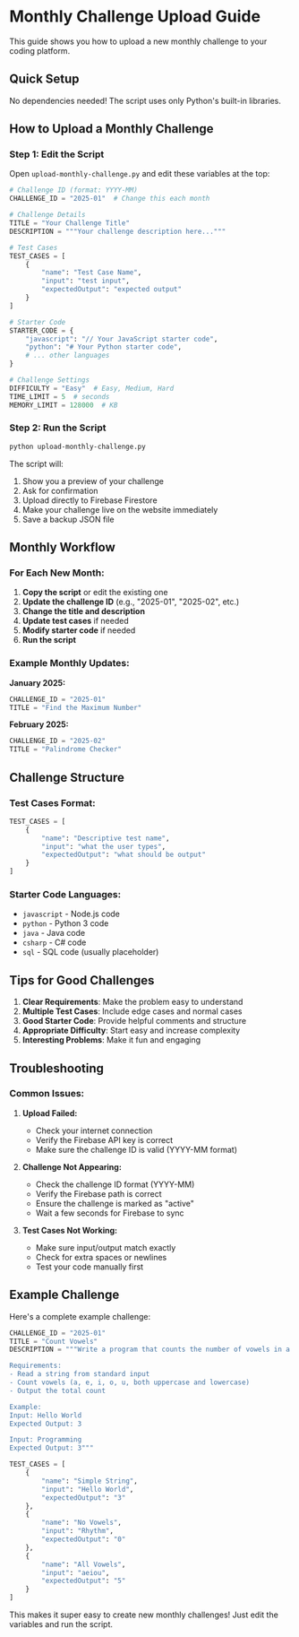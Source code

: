 # Monthly Challenge Upload Guide

This guide shows you how to upload a new monthly challenge to your coding platform.

## Quick Setup

No dependencies needed! The script uses only Python's built-in libraries.

## How to Upload a Monthly Challenge

### Step 1: Edit the Script
Open `upload-monthly-challenge.py` and edit these variables at the top:

```python
# Challenge ID (format: YYYY-MM)
CHALLENGE_ID = "2025-01"  # Change this each month

# Challenge Details
TITLE = "Your Challenge Title"
DESCRIPTION = """Your challenge description here..."""

# Test Cases
TEST_CASES = [
    {
        "name": "Test Case Name",
        "input": "test input",
        "expectedOutput": "expected output"
    }
]

# Starter Code
STARTER_CODE = {
    "javascript": "// Your JavaScript starter code",
    "python": "# Your Python starter code",
    # ... other languages
}

# Challenge Settings
DIFFICULTY = "Easy"  # Easy, Medium, Hard
TIME_LIMIT = 5  # seconds
MEMORY_LIMIT = 128000  # KB
```

### Step 2: Run the Script
```bash
python upload-monthly-challenge.py
```

The script will:
1. Show you a preview of your challenge
2. Ask for confirmation
3. Upload directly to Firebase Firestore
4. Make your challenge live on the website immediately
5. Save a backup JSON file

## Monthly Workflow

### For Each New Month:

1. **Copy the script** or edit the existing one
2. **Update the challenge ID** (e.g., "2025-01", "2025-02", etc.)
3. **Change the title and description**
4. **Update test cases** if needed
5. **Modify starter code** if needed
6. **Run the script**

### Example Monthly Updates:

**January 2025:**
```python
CHALLENGE_ID = "2025-01"
TITLE = "Find the Maximum Number"
```

**February 2025:**
```python
CHALLENGE_ID = "2025-02"
TITLE = "Palindrome Checker"
```

## Challenge Structure

### Test Cases Format:
```python
TEST_CASES = [
    {
        "name": "Descriptive test name",
        "input": "what the user types",
        "expectedOutput": "what should be output"
    }
]
```

### Starter Code Languages:
- `javascript` - Node.js code
- `python` - Python 3 code
- `java` - Java code
- `csharp` - C# code
- `sql` - SQL code (usually placeholder)

## Tips for Good Challenges

1. **Clear Requirements**: Make the problem easy to understand
2. **Multiple Test Cases**: Include edge cases and normal cases
3. **Good Starter Code**: Provide helpful comments and structure
4. **Appropriate Difficulty**: Start easy and increase complexity
5. **Interesting Problems**: Make it fun and engaging

## Troubleshooting

### Common Issues:

1. **Upload Failed:**
   - Check your internet connection
   - Verify the Firebase API key is correct
   - Make sure the challenge ID is valid (YYYY-MM format)

2. **Challenge Not Appearing:**
   - Check the challenge ID format (YYYY-MM)
   - Verify the Firebase path is correct
   - Ensure the challenge is marked as "active"
   - Wait a few seconds for Firebase to sync

3. **Test Cases Not Working:**
   - Make sure input/output match exactly
   - Check for extra spaces or newlines
   - Test your code manually first

## Example Challenge

Here's a complete example challenge:

```python
CHALLENGE_ID = "2025-01"
TITLE = "Count Vowels"
DESCRIPTION = """Write a program that counts the number of vowels in a string.

Requirements:
- Read a string from standard input
- Count vowels (a, e, i, o, u, both uppercase and lowercase)
- Output the total count

Example:
Input: Hello World
Expected Output: 3

Input: Programming
Expected Output: 3"""

TEST_CASES = [
    {
        "name": "Simple String",
        "input": "Hello World",
        "expectedOutput": "3"
    },
    {
        "name": "No Vowels",
        "input": "Rhythm",
        "expectedOutput": "0"
    },
    {
        "name": "All Vowels",
        "input": "aeiou",
        "expectedOutput": "5"
    }
]
```

This makes it super easy to create new monthly challenges! Just edit the variables and run the script.
